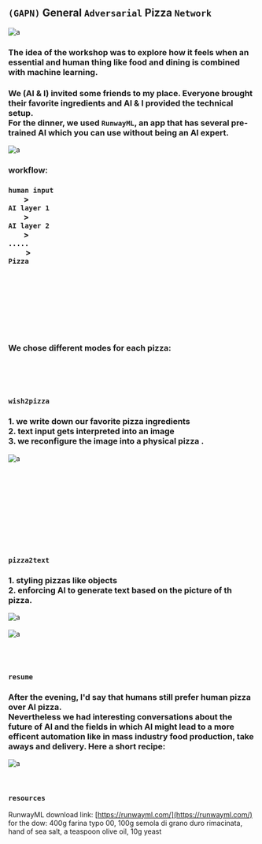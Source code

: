 ## `(GAPN)` General `Adversarial` Pizza `Network`   

![a](img/1_pizza-is-god.jpg)

### The idea of the workshop was to explore how it feels when an essential and human thing like food and dining is combined with machine learning.
### We (AI & I) invited some friends to my place. Everyone brought their favorite ingredients and AI & I provided the technical setup. <br>For the dinner, we used `RunwayML`, an app that has several pre-trained AI which you can use without being an AI expert. 

![a](img/2_runway-2.png)   
   
   
### workflow:   
### `human input`<br>&nbsp;&nbsp;&nbsp;&nbsp;&nbsp;&nbsp;&nbsp;&nbsp;> <br>`AI layer 1`<br>&nbsp;&nbsp;&nbsp;&nbsp;&nbsp;&nbsp;&nbsp;&nbsp;><br>`AI layer 2`<br>&nbsp;&nbsp;&nbsp;&nbsp;&nbsp;&nbsp;&nbsp;&nbsp;> <br>`.....`<br> &nbsp;&nbsp;&nbsp;&nbsp;&nbsp;&nbsp;&nbsp;&nbsp; > <br>`Pizza`   
   
<br><br><br><br><br><br><br>

### We chose different modes for each pizza:   
<br><br><br>
### `wish2pizza`   
### 1. we write down our favorite pizza ingredients <br> 2. text input gets interpreted into an image <br> 3. we reconfigure the image into a physical pizza .
![a](img/txt2pizza2.gif)   

<br><br><br><br><br><br><br><br><br> 

### `pizza2text`   
### 1. styling pizzas like objects <br> 2. enforcing AI to generate text based on the picture of th pizza.
![a](img/3_pizza_making.jpg)
<br><br>
![a](img/pizza2txt-2.gif)
   

<br><br>
### `resume`   
### After the evening, I'd say that humans still prefer human pizza over AI pizza. <br> Nevertheless we had interesting conversations about the future of AI and the fields in which AI might lead to a more efficent automation like in mass industry food production, take aways and delivery. Here a short recipe:

![a](img/4_karton.jpg)

<br>

### `resources`   
RunwayML download link: [https://runwayml.com/](https://runwayml.com/)      
for the dow: 400g farina typo 00, 100g semola di grano duro rimacinata, hand of sea salt, a teaspoon olive oil, 10g yeast


